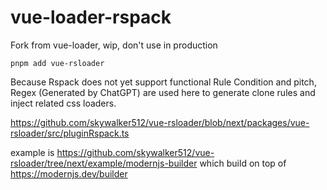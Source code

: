 # vue-loader-rspack

Fork from vue-loader, wip, don't use in production

```shell
pnpm add vue-rsloader
```

Because Rspack does not yet support functional Rule Condition and pitch, Regex (Generated by ChatGPT) are used here to generate clone rules and inject related css loaders.

https://github.com/skywalker512/vue-rsloader/blob/next/packages/vue-rsloader/src/pluginRspack.ts

example is https://github.com/skywalker512/vue-rsloader/tree/next/example/modernjs-builder which build on top of https://modernjs.dev/builder
